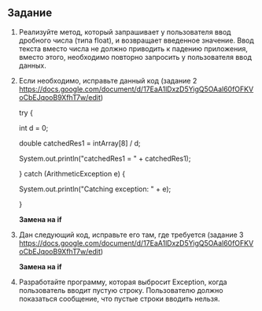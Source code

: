 ## Задание

1. Реализуйте метод, который запрашивает у пользователя ввод дробного числа (типа float), и возвращает введенное значение.
Ввод текста вместо числа не должно приводить к падению приложения, вместо этого, необходимо повторно запросить у пользователя ввод данных.
2. Если необходимо, исправьте данный код (задание 2 https://docs.google.com/document/d/17EaA1lDxzD5YigQ5OAal60fOFKVoCbEJqooB9XfhT7w/edit)
   
   try {
    
      int d = 0;

      double catchedRes1 = intArray[8] / d;
   
      System.out.println("catchedRes1 = " + catchedRes1);
   
   } catch (ArithmeticException e) {

      System.out.println("Catching exception: " + e);
   
   }

   **Замена на if**

4. Дан следующий код, исправьте его там, где требуется (задание 3 https://docs.google.com/document/d/17EaA1lDxzD5YigQ5OAal60fOFKVoCbEJqooB9XfhT7w/edit)

   **Замена на if**
6. Разработайте программу, которая выбросит Exception, когда пользователь вводит пустую строку. Пользователю должно показаться сообщение, что пустые строки вводить нельзя.

